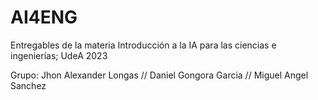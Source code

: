 # AI4ENG
Entregables de la materia Introducción a la IA para las ciencias e ingenierías; UdeA 2023

Grupo: Jhon Alexander Longas // Daniel Gongora Garcia // Miguel Angel Sanchez

